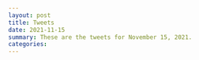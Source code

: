 ```yaml
---
layout: post
title: Tweets
date: 2021-11-15
summary: These are the tweets for November 15, 2021.
categories:
---
```


